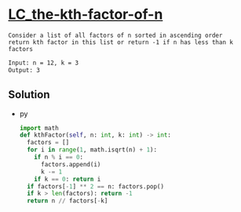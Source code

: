 # [LC_the-kth-factor-of-n](https://leetcode.com/problems/the-kth-factor-of-n)

```en
Consider a list of all factors of n sorted in ascending order
return kth factor in this list or return -1 if n has less than k factors
```

```txt
Input: n = 12, k = 3
Output: 3
```

## Solution

* py

  ```py
  import math
  def kthFactor(self, n: int, k: int) -> int:
    factors = []
    for i in range(1, math.isqrt(n) + 1):
      if n % i == 0:
        factors.append(i)
        k -= 1
      if k == 0: return i
    if factors[-1] ** 2 == n: factors.pop()
    if k > len(factors): return -1
    return n // factors[-k]
  ```

